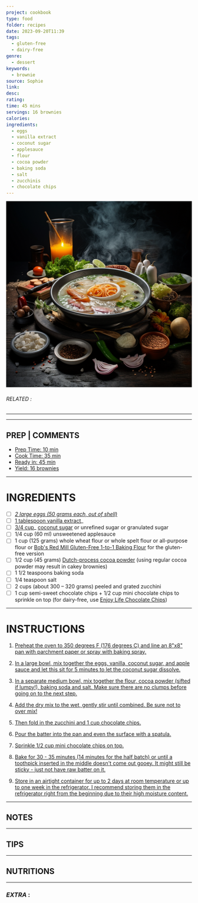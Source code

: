 ```yaml
---
project: cookbook
type: food
folder: recipes
date: 2023-09-20T11:39
tags:
  - gluten-free
  - dairy-free
genre:
  - dessert
keywords:
  - brownie
source: Sophie
link: 
desc: 
rating: 
time: 45 mins
servings: 16 brownies
calories: 
ingredients:
  - eggs
  - vanilla extract
  - coconut sugar
  - applesauce
  - flour
  - cocoa powder
  - baking soda
  - salt
  - zucchinis
  - chocolate chips
---
```


![IMAGE](_default.png)

###### *RELATED* : 
---


---
## PREP | COMMENTS

- [Prep Time: 10 min](http://www.mediavine.com/)
- [Cook Time: 35 min](http://www.mediavine.com/)
- [Ready in: 45 min](http://www.mediavine.com/)
- [Yield: 16 brownies](http://www.mediavine.com/)

---
# INGREDIENTS

- [ ] _[2 large eggs (50 grams each, out of shell)](http://www.mediavine.com/)_
- [ ] [1 tablespoon vanilla extract](http://www.mediavine.com/)_
- [ ] [3/4 cup](http://www.mediavine.com/)_ [coconut sugar](https://www.texanerin.com/go/amazon/21) or unrefined sugar or granulated sugar
- [ ] 1/4 cup (60 ml) unsweetened applesauce
- [ ] 1 cup (125 grams) whole wheat flour or whole spelt flour or all-purpose flour or [Bob's Red Mill Gluten-Free 1-to-1 Baking Flour](https://www.texanerin.com/go/amazon/72/) for the gluten-free version
- [ ] 1/2 cup (45 grams) [Dutch-process cocoa powder](https://www.texanerin.com/go/amazon/28) (using regular cocoa powder may result in cakey brownies)
- [ ] 1 1/2 teaspoons baking soda
- [ ] 1/4 teaspoon salt
- [ ] 2 cups (about 300 – 320 grams) peeled and grated zucchini
- [ ] 1 cup semi-sweet chocolate chips + 1/2 cup mini chocolate chips to sprinkle on top (for dairy-free, use [Enjoy Life Chocolate Chips](https://www.texanerin.com/go/amazon/3))

---
# INSTRUCTIONS

1. [Preheat the oven to 350 degrees F (176 degrees C) and line an 8"x8" pan with parchment paper or spray with baking spray.](http://www.mediavine.com/)
    
2. [In a large bowl, mix together the eggs, vanilla, coconut sugar, and apple sauce and let this sit for 5 minutes to let the coconut sugar dissolve.](http://www.mediavine.com/)

3. [In a separate medium bowl, mix together the flour, cocoa powder (sifted if lumpy!), baking soda and salt. Make sure there are no clumps before going on to the next step.](http://www.mediavine.com/)
    
4. [Add the dry mix to the wet, gently stir until combined. Be sure not to over mix!](http://www.mediavine.com/)
    
5. [Then fold in the zucchini and 1 cup chocolate chips.](http://www.mediavine.com/) 
    
6. [Pour the batter into the pan and even the surface with a spatula.](http://www.mediavine.com/)
    
7. [Sprinkle 1/2 cup mini chocolate chips on top.](http://www.mediavine.com/)
    
8. [Bake for 30 - 35 minutes (14 minutes for the half batch) or until a toothpick inserted in the middle doesn't come out gooey. It might still be sticky - just not have raw batter on it.](http://www.mediavine.com/)
    
9. [Store in an airtight container for up to 2 days at room temperature or up to one week in the refrigerator. I recommend storing them in the refrigerator right from the beginning due to their high moisture content.](http://www.mediavine.com/)

---
## NOTES



---
## TIPS



---
## NUTRITIONS



---
### *EXTRA* :



